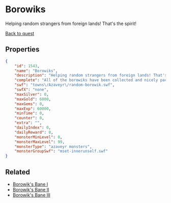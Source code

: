 # Borowiks

Helping random strangers from foreign lands! That's the spirit!

[Back to quest](../quests.md)

## Properties

```json
{
    "id": 1543,
    "name": "Borowiks",
    "description": "Helping random strangers from foreign lands! That's the spirit!",
    "complete": "All of the borowiks have been collected and nicely packaged for the troubled villager! Score!",
    "swf": "towns\/Azaveyr\/random-borowik.swf",
    "swfX": "none",
    "maxSilver": 0,
    "maxGold": 6000,
    "maxGems": 0,
    "maxExp": 60000,
    "minTime": 0,
    "counter": 0,
    "extra": "",
    "dailyIndex": 0,
    "dailyReward": 0,
    "monsterMinLevel": 0,
    "monsterMaxLevel": 99,
    "monsterType": "azaveyr monsters",
    "monsterGroupSwf": "mset-innerunself.swf"
}
```

## Related

- [Borowik's Bane I](../items/18346-borowik-s-bane-i.md)
- [Borowik's Bane II](../items/18347-borowik-s-bane-ii.md)
- [Borowik's Bane III](../items/18348-borowik-s-bane-iii.md)

